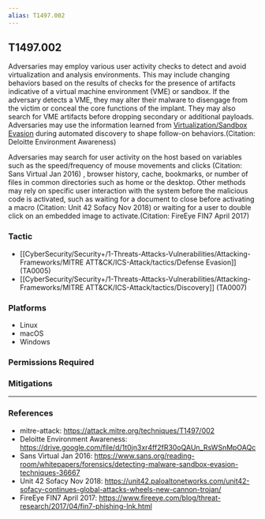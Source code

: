 ```yaml
---
alias: T1497.002
---
```


## T1497.002

Adversaries may employ various user activity checks to detect and avoid virtualization and analysis environments. This may include changing behaviors based on the results of checks for the presence of artifacts indicative of a virtual machine environment (VME) or sandbox. If the adversary detects a VME, they may alter their malware to disengage from the victim or conceal the core functions of the implant. They may also search for VME artifacts before dropping secondary or additional payloads. Adversaries may use the information learned from [Virtualization/Sandbox Evasion](https://attack.mitre.org/techniques/T1497) during automated discovery to shape follow-on behaviors.(Citation: Deloitte Environment Awareness)

Adversaries may search for user activity on the host based on variables such as the speed/frequency of mouse movements and clicks (Citation: Sans Virtual Jan 2016) , browser history, cache, bookmarks, or number of files in common directories such as home or the desktop. Other methods may rely on specific user interaction with the system before the malicious code is activated, such as waiting for a document to close before activating a macro (Citation: Unit 42 Sofacy Nov 2018) or waiting for a user to double click on an embedded image to activate.(Citation: FireEye FIN7 April 2017) 


### Tactic
- [[CyberSecurity/Security+/1-Threats-Attacks-Vulnerabilities/Attacking-Frameworks/MITRE ATT&CK/ICS-Attack/tactics/Defense Evasion]] (TA0005)
- [[CyberSecurity/Security+/1-Threats-Attacks-Vulnerabilities/Attacking-Frameworks/MITRE ATT&CK/ICS-Attack/tactics/Discovery]] (TA0007)

### Platforms
- Linux
- macOS
- Windows

### Permissions Required

### Mitigations


---
### References

- mitre-attack: https://attack.mitre.org/techniques/T1497/002
- Deloitte Environment Awareness: https://drive.google.com/file/d/1t0jn3xr4ff2fR30oQAUn_RsWSnMpOAQc
- Sans Virtual Jan 2016: https://www.sans.org/reading-room/whitepapers/forensics/detecting-malware-sandbox-evasion-techniques-36667
- Unit 42 Sofacy Nov 2018: https://unit42.paloaltonetworks.com/unit42-sofacy-continues-global-attacks-wheels-new-cannon-trojan/
- FireEye FIN7 April 2017: https://www.fireeye.com/blog/threat-research/2017/04/fin7-phishing-lnk.html
